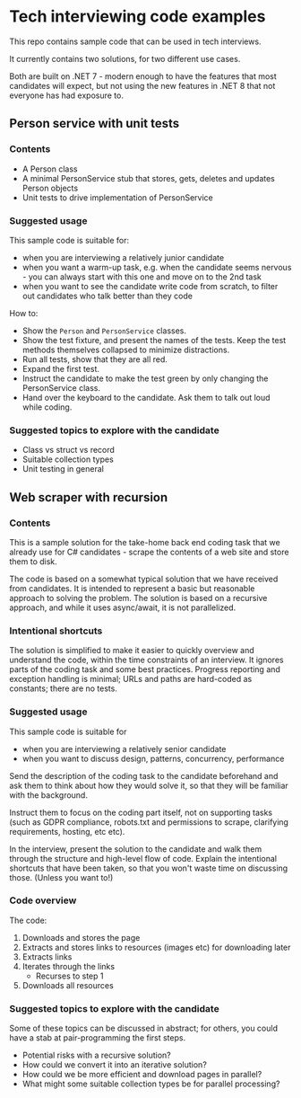 # Tech interviewing code examples

This repo contains sample code that can be used in tech interviews.

It currently contains two solutions, for two different use cases.

Both are built on .NET 7 - modern enough to have the features that most candidates will expect, but not using the new features in .NET 8 that not everyone has had exposure to.

## Person service with unit tests

### Contents

- A Person class
- A minimal PersonService stub that stores, gets, deletes and updates Person objects
- Unit tests to drive implementation of PersonService

### Suggested usage

This sample code is suitable for:
- when you are interviewing a relatively junior candidate
- when you want a warm-up task, e.g. when the candidate seems nervous - you can always start with this one and move on to the 2nd task
- when you want to see the candidate write code from scratch, to filter out candidates who talk better than they code

How to:
- Show the `Person` and `PersonService` classes.
- Show the test fixture, and present the names of the tests. Keep the test methods themselves collapsed to minimize distractions.
- Run all tests, show that they are all red.
- Expand the first test.
- Instruct the candidate to make the test green by only changing the PersonService class.
- Hand over the keyboard to the candidate. Ask them to talk out loud while coding.

### Suggested topics to explore with the candidate

- Class vs struct vs record
- Suitable collection types
- Unit testing in general

## Web scraper with recursion

### Contents

This is a sample solution for the take-home back end coding task that we already use for C# candidates - scrape the contents of a web site and store them to disk.

The code is based on a somewhat typical solution that we have received from candidates. It is intended to represent a basic but reasonable approach to solving the problem. The solution is based on a recursive approach, and while it uses async/await, it is not parallelized.

### Intentional shortcuts

The solution is simplified to make it easier to quickly overview and understand the code, within the time constraints of an interview. It ignores parts of the coding task and some best practices. Progress reporting and exception handling is minimal; URLs and paths are hard-coded as constants; there are no tests.

### Suggested usage

This sample code is suitable for
- when you are interviewing a relatively senior candidate
- when you want to discuss design, patterns, concurrency, performance

Send the description of the coding task to the candidate beforehand and ask them to think about how they would solve it, so that they will be familiar with the background.

Instruct them to focus on the coding part itself, not on supporting tasks (such as GDPR compliance, robots.txt and permissions to scrape, clarifying requirements, hosting, etc etc).

In the interview, present the solution to the candidate and walk them through the structure and high-level flow of code. Explain the intentional shortcuts that have been taken, so that you won't waste time on discussing those. (Unless you want to!)

### Code overview

The code:
1. Downloads and stores the page
1. Extracts and stores links to resources (images etc) for downloading later
1. Extracts links
1. Iterates through the links
    - Recurses to step 1
5. Downloads all resources

### Suggested topics to explore with the candidate

Some of these topics can be discussed in abstract; for others, you could have a stab at pair-programming the first steps.

- Potential risks with a recursive solution?
- How could we convert it into an iterative solution?
- How could we be more efficient and download pages in parallel?
- What might some suitable collection types be for parallel processing?